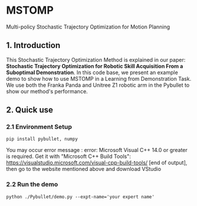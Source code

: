 # MSTOMP
Multi-policy Stochastic Trajectory Optimization for Motion Planning

## 1. Introduction

This Stochastic Trajectory Optimization Method is explained in our paper: **Stochastic Trajectory Optimization for Robotic Skill Acquisition From a Suboptimal Demonstration**. In this code base, we present an example demo to show how to use MSTOMP in a Learning from Demonstration Task. We use both the Franka Panda and Unitree Z1 robotic arm in the Pybullet to show our method's performance.



## 2. Quick use

### 2.1 Environment Setup

```
pip install pybullet, numpy
```

You may occur error message : error: Microsoft Visual C++ 14.0 or greater is required. Get it with "Microsoft C++ Build Tools": https://visualstudio.microsoft.com/visual-cpp-build-tools/
      [end of output], then go to the website mentioned above and download VStudio



### 2.2 Run the demo

```shell
python ./Pybullet/demo.py --expt-name='your expert name'
```


